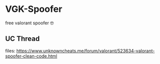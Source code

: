 # VGK-Spoofer
free valorant spoofer 🤓

## UC Thread
files: https://www.unknowncheats.me/forum/valorant/523634-valorant-spoofer-clean-code.html
